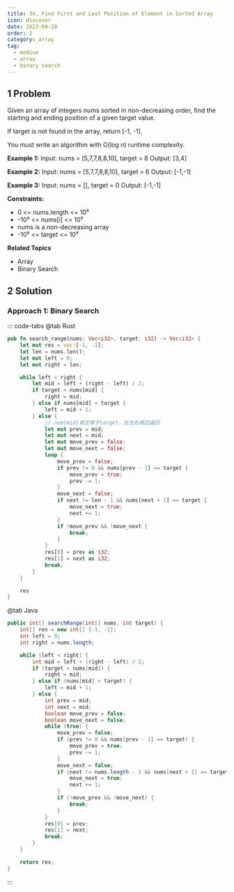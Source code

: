 ```yaml
---
title: 34, Find First and Last Position of Element in Sorted Array
icon: discover
date: 2023-09-28
order: 2
category: array
tag: 
  - medium
  - array
  - binary search
---
```


## 1 Problem
Given an array of integers nums sorted in non-decreasing order, find the starting and ending position of a given target value.

If target is not found in the array, return [-1, -1].

You must write an algorithm with O(log n) runtime complexity.

**Example 1:**
Input: nums = [5,7,7,8,8,10], target = 8
Output: [3,4]

**Example 2:**
Input: nums = [5,7,7,8,8,10], target = 6
Output: [-1,-1]

**Example 3:**
Input: nums = [], target = 0
Output: [-1,-1]

**Constraints:**

- 0 <= nums.length <= 10⁵
- -10⁹ <= nums[i] <= 10⁹
- nums is a non-decreasing array
- -10⁹ <= target <= 10⁹

**Related Topics**

- Array
- Binary Search

## 2 Solution
### Approach 1: Binary Search
::: code-tabs
@tab Rust
```rust
pub fn search_range(nums: Vec<i32>, target: i32) -> Vec<i32> {
    let mut res = vec![-1, -1];
    let len = nums.len();
    let mut left = 0;
    let mut right = len;

    while left < right {
        let mid = left + (right - left) / 2;
        if target < nums[mid] {
            right = mid;
        } else if nums[mid] < target {
            left = mid + 1;
        } else {
            // num[mid]肯定等于target，往左右两边遍历
            let mut prev = mid;
            let mut next = mid;
            let mut move_prev = false;
            let mut move_next = false;
            loop {
                move_prev = false;
                if prev != 0 && nums[prev - 1] == target {
                    move_prev = true;
                    prev -= 1;
                }
                move_next = false;
                if next != len - 1 && nums[next + 1] == target {
                    move_next = true;
                    next += 1;
                }
                if !move_prev && !move_next {
                    break;
                }
            }
            res[0] = prev as i32;
            res[1] = next as i32;
            break;
        }
    }

    res
}
```

@tab Java
```java
public int[] searchRange(int[] nums, int target) {
    int[] res = new int[] {-1, -1};
    int left = 0;
    int right = nums.length;

    while (left < right) {
        int mid = left + (right - left) / 2;
        if (target < nums[mid]) {
            right = mid;
        } else if (nums[mid] < target) {
            left = mid + 1;
        } else {
            int prev = mid;
            int next = mid;
            boolean move_prev = false;
            boolean move_next = false;
            while (true) {
                move_prev = false;
                if (prev != 0 && nums[prev - 1] == target) {
                    move_prev = true;
                    prev -= 1;
                }
                move_next = false;
                if (next != nums.length - 1 && nums[next + 1] == target) {
                    move_next = true;
                    next += 1;
                }
                if (!move_prev && !move_next) {
                    break;
                }
            }
            res[0] = prev;
            res[1] = next;
            break;
        }
    }

    return res;
}
```
:::